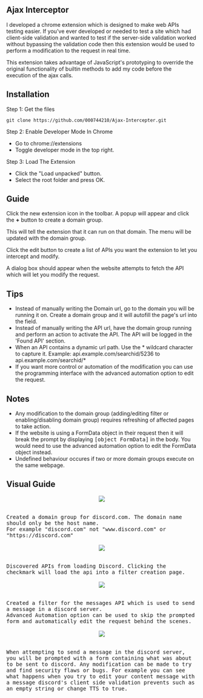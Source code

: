 ## Ajax Interceptor
I developed a chrome extension which is designed to make web APIs testing easier. If you've ever developed or needed to test a site which had client-side validation and wanted to test if the server-side validation worked without bypassing the validation code then this extension would be used to perform a modification to the request in real time.

This extension takes advantage of JavaScript's prototyping to override the original functionality of builtin methods to add my code before the execution of the ajax calls.

 Installation
--
Step 1: Get the files

	git clone https://github.com/000744210/Ajax-Intercepter.git
	


Step 2: Enable Developer Mode In Chrome
- Go to chrome://extensions
- Toggle developer mode in the top right.

Step 3: Load The Extension
- Click the "Load unpacked" button.
- Select the root folder and press OK.

  

Guide
--
Click the new extension icon in the toolbar. A popup will appear and click the **+** button to create a domain group.

This will tell the extension that it can run on that domain. The menu will be updated with the domain group.

Click the edit button to create a list of APIs you want the extension to let you intercept and modify.

A dialog box should appear when the website attempts to fetch the API which will let you modify the request.

Tips
--
- Instead of manually writing the Domain url, go to the domain you will be running it on. Create a domain group and it will autofill the page's url into the field.
- Instead of manually writing the API url, have the domain group running and perform an action to activate the API. The API will be logged in the 'Found API' section.
- When an API contains a dynamic url path. Use the * wildcard character to capture it. Example: 
api.example.com/searchid/5236 to api.example.com/searchid/*
- If you want more control or automation of the modification you can use the programming interface with the advanced automation option to edit the request.

Notes
--
- Any modification to the domain group (adding/editing filter or enabling/disabling domain group) requires refreshing of affected pages to take action.
- If the website is using a FormData object in their request then it will break the prompt by displaying <kbd>[object FormData]</kbd> in the body. You would need to use the advanced automation option to edit the FormData object instead. 
- Undefined behaviour occures if two or more domain groups execute on the same webpage.

Visual Guide
--
<kbd>
	<div align="center">
		<kbd>
			<img src="https://i.imgur.com/krCAf2Q.png">
		</kbd>
	</div>
	<br><br>
	Created a domain group for discord.com. The domain name should only be the host name. <br>For example "discord.com" not "www.discord.com" or "https://discord.com"
</kbd>
<br><br>
<kbd>
	<div align="center">
		<kbd>
			<img src="https://i.imgur.com/Oq7aL6L.png">
		</kbd>
	</div>
	<br><br>
	Discovered APIs from loading Discord. Clicking the checkmark will load the api into a filter creation page.
</kbd>
<br><br>
<kbd>
	<div align="center">
		<kbd>
			<img src="https://i.imgur.com/U8STeQF.png">
		</kbd>
	</div>
	<br><br>
	Created a filter for the messages API which is used to send a message in a discord server.<br>Advanced Automation option can be used to skip the prompted form and automatically edit the request behind the scenes.
</kbd>
<br><br>
<kbd>
	<div align="center">
		<kbd>
			<img src="https://i.imgur.com/6ch201C.png">
		</kbd>
	</div>
	<br><br>
	When attempting to send a message in the discord server, you will be prompted with a form containing what was about to be sent to discord. Any modification can be made to try and find security flaws or bugs. For example you can see what happens when you try to edit your content message with a message discord's client side validation prevents such as an empty string or change TTS to true.
</kbd>
